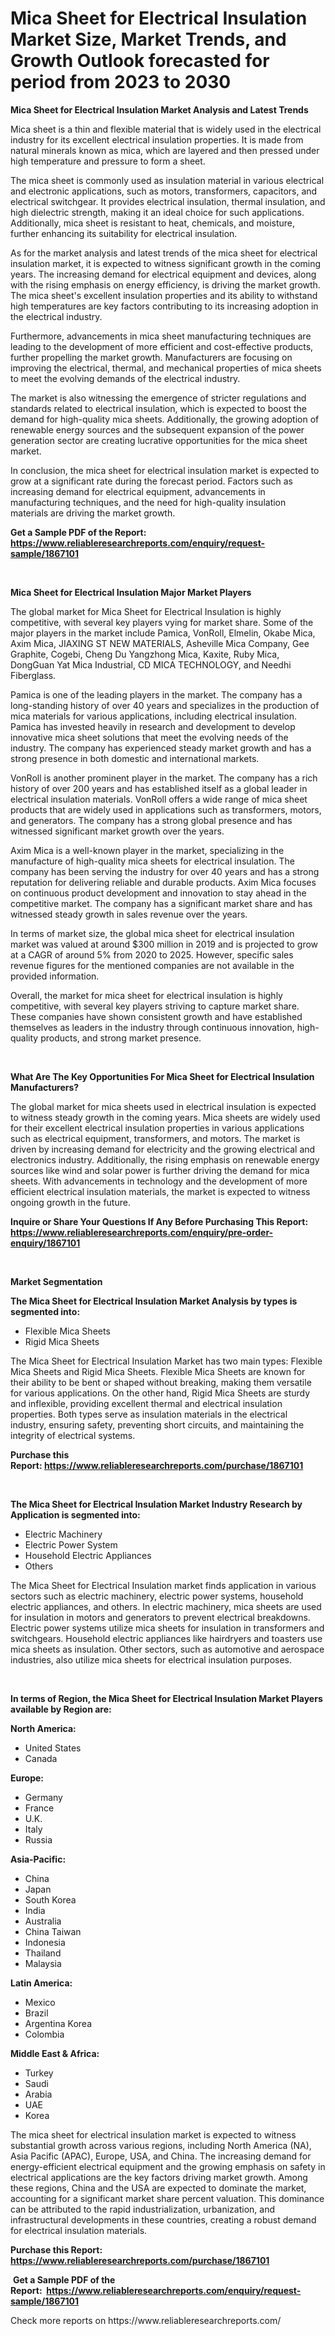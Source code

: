 <p><h1>Mica Sheet for Electrical Insulation Market Size, Market Trends, and Growth Outlook forecasted for period from 2023 to 2030</h1></p><p><strong>Mica Sheet for Electrical Insulation Market Analysis and Latest Trends</strong></p>
<p><p>Mica sheet is a thin and flexible material that is widely used in the electrical industry for its excellent electrical insulation properties. It is made from natural minerals known as mica, which are layered and then pressed under high temperature and pressure to form a sheet.</p><p>The mica sheet is commonly used as insulation material in various electrical and electronic applications, such as motors, transformers, capacitors, and electrical switchgear. It provides electrical insulation, thermal insulation, and high dielectric strength, making it an ideal choice for such applications. Additionally, mica sheet is resistant to heat, chemicals, and moisture, further enhancing its suitability for electrical insulation.</p><p>As for the market analysis and latest trends of the mica sheet for electrical insulation market, it is expected to witness significant growth in the coming years. The increasing demand for electrical equipment and devices, along with the rising emphasis on energy efficiency, is driving the market growth. The mica sheet's excellent insulation properties and its ability to withstand high temperatures are key factors contributing to its increasing adoption in the electrical industry.</p><p>Furthermore, advancements in mica sheet manufacturing techniques are leading to the development of more efficient and cost-effective products, further propelling the market growth. Manufacturers are focusing on improving the electrical, thermal, and mechanical properties of mica sheets to meet the evolving demands of the electrical industry.</p><p>The market is also witnessing the emergence of stricter regulations and standards related to electrical insulation, which is expected to boost the demand for high-quality mica sheets. Additionally, the growing adoption of renewable energy sources and the subsequent expansion of the power generation sector are creating lucrative opportunities for the mica sheet market.</p><p>In conclusion, the mica sheet for electrical insulation market is expected to grow at a significant rate during the forecast period. Factors such as increasing demand for electrical equipment, advancements in manufacturing techniques, and the need for high-quality insulation materials are driving the market growth.</p></p>
<p><strong>Get a Sample PDF of the Report:&nbsp; <a href="https://www.reliableresearchreports.com/enquiry/request-sample/1867101">https://www.reliableresearchreports.com/enquiry/request-sample/1867101</a></strong></p>
<p>&nbsp;</p>
<p><strong>Mica Sheet for Electrical Insulation Major Market Players</strong></p>
<p><p>The global market for Mica Sheet for Electrical Insulation is highly competitive, with several key players vying for market share. Some of the major players in the market include Pamica, VonRoll, Elmelin, Okabe Mica, Axim Mica, JIAXING ST NEW MATERIALS, Asheville Mica Company, Gee Graphite, Cogebi, Cheng Du Yangzhong Mica, Kaxite, Ruby Mica, DongGuan Yat Mica Industrial, CD MICA TECHNOLOGY, and Needhi Fiberglass.</p><p>Pamica is one of the leading players in the market. The company has a long-standing history of over 40 years and specializes in the production of mica materials for various applications, including electrical insulation. Pamica has invested heavily in research and development to develop innovative mica sheet solutions that meet the evolving needs of the industry. The company has experienced steady market growth and has a strong presence in both domestic and international markets.</p><p>VonRoll is another prominent player in the market. The company has a rich history of over 200 years and has established itself as a global leader in electrical insulation materials. VonRoll offers a wide range of mica sheet products that are widely used in applications such as transformers, motors, and generators. The company has a strong global presence and has witnessed significant market growth over the years.</p><p>Axim Mica is a well-known player in the market, specializing in the manufacture of high-quality mica sheets for electrical insulation. The company has been serving the industry for over 40 years and has a strong reputation for delivering reliable and durable products. Axim Mica focuses on continuous product development and innovation to stay ahead in the competitive market. The company has a significant market share and has witnessed steady growth in sales revenue over the years.</p><p>In terms of market size, the global mica sheet for electrical insulation market was valued at around $300 million in 2019 and is projected to grow at a CAGR of around 5% from 2020 to 2025. However, specific sales revenue figures for the mentioned companies are not available in the provided information.</p><p>Overall, the market for mica sheet for electrical insulation is highly competitive, with several key players striving to capture market share. These companies have shown consistent growth and have established themselves as leaders in the industry through continuous innovation, high-quality products, and strong market presence.</p></p>
<p>&nbsp;</p>
<p><strong>What Are The Key Opportunities For Mica Sheet for Electrical Insulation Manufacturers?</strong></p>
<p><p>The global market for mica sheets used in electrical insulation is expected to witness steady growth in the coming years. Mica sheets are widely used for their excellent electrical insulation properties in various applications such as electrical equipment, transformers, and motors. The market is driven by increasing demand for electricity and the growing electrical and electronics industry. Additionally, the rising emphasis on renewable energy sources like wind and solar power is further driving the demand for mica sheets. With advancements in technology and the development of more efficient electrical insulation materials, the market is expected to witness ongoing growth in the future.</p></p>
<p><strong>Inquire or Share Your Questions If Any Before Purchasing This Report: <a href="https://www.reliableresearchreports.com/enquiry/pre-order-enquiry/1867101">https://www.reliableresearchreports.com/enquiry/pre-order-enquiry/1867101</a></strong></p>
<p>&nbsp;</p>
<p><strong>Market Segmentation</strong></p>
<p><strong>The Mica Sheet for Electrical Insulation Market Analysis by types is segmented into:</strong></p>
<p><ul><li>Flexible Mica Sheets</li><li>Rigid Mica Sheets</li></ul></p>
<p><p>The Mica Sheet for Electrical Insulation Market has two main types: Flexible Mica Sheets and Rigid Mica Sheets. Flexible Mica Sheets are known for their ability to be bent or shaped without breaking, making them versatile for various applications. On the other hand, Rigid Mica Sheets are sturdy and inflexible, providing excellent thermal and electrical insulation properties. Both types serve as insulation materials in the electrical industry, ensuring safety, preventing short circuits, and maintaining the integrity of electrical systems.</p></p>
<p><strong>Purchase this Report:&nbsp;<a href="https://www.reliableresearchreports.com/purchase/1867101">https://www.reliableresearchreports.com/purchase/1867101</a></strong></p>
<p>&nbsp;</p>
<p><strong>The Mica Sheet for Electrical Insulation Market Industry Research by Application is segmented into:</strong></p>
<p><ul><li>Electric Machinery</li><li>Electric Power System</li><li>Household Electric Appliances</li><li>Others</li></ul></p>
<p><p>The Mica Sheet for Electrical Insulation market finds application in various sectors such as electric machinery, electric power systems, household electric appliances, and others. In electric machinery, mica sheets are used for insulation in motors and generators to prevent electrical breakdowns. Electric power systems utilize mica sheets for insulation in transformers and switchgears. Household electric appliances like hairdryers and toasters use mica sheets as insulation. Other sectors, such as automotive and aerospace industries, also utilize mica sheets for electrical insulation purposes.</p></p>
<p>&nbsp;</p>
<p><strong>In terms of Region, the Mica Sheet for Electrical Insulation Market Players available by Region are:</strong></p>
<p>
    <p> <strong> North America: </strong>
        <ul>
            <li>United States</li>
            <li>Canada</li>
        </ul>
        </p> 
    <p> <strong> Europe: </strong>
        <ul>
            <li>Germany</li>
            <li>France</li>
            <li>U.K.</li>
            <li>Italy</li>
            <li>Russia</li>
        </ul>
        </p> 
    <p> <strong> Asia-Pacific: </strong>
        <ul>
            <li>China</li>
            <li>Japan</li>
            <li>South Korea</li>
            <li>India</li>
            <li>Australia</li>
            <li>China Taiwan</li>
            <li>Indonesia</li>
            <li>Thailand</li>
            <li>Malaysia</li>
        </ul>
        </p> 
    <p> <strong> Latin America: </strong>
        <ul>
            <li>Mexico</li>
            <li>Brazil</li>
            <li>Argentina Korea</li>
            <li>Colombia</li>
        </ul>
        </p> 
    <p> <strong> Middle East & Africa: </strong>
        <ul>
            <li>Turkey</li>
            <li>Saudi</li>
            <li>Arabia</li>
            <li>UAE</li>
            <li>Korea</li>
        </ul>
    </p>
    </p>
<p><p>The mica sheet for electrical insulation market is expected to witness substantial growth across various regions, including North America (NA), Asia Pacific (APAC), Europe, USA, and China. The increasing demand for energy-efficient electrical equipment and the growing emphasis on safety in electrical applications are the key factors driving market growth. Among these regions, China and the USA are expected to dominate the market, accounting for a significant market share percent valuation. This dominance can be attributed to the rapid industrialization, urbanization, and infrastructural developments in these countries, creating a robust demand for electrical insulation materials.</p></p>
<p><strong>Purchase this Report: <a href="https://www.reliableresearchreports.com/purchase/1867101">https://www.reliableresearchreports.com/purchase/1867101</a></strong></p>
<p>&nbsp;<strong>Get a Sample PDF of the Report:&nbsp;&nbsp;<a href="https://www.reliableresearchreports.com/enquiry/request-sample/1867101">https://www.reliableresearchreports.com/enquiry/request-sample/1867101</a></strong></p>
<p><strong></strong></p>
<p>Check more reports on https://www.reliableresearchreports.com/</p>